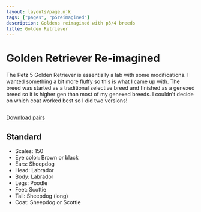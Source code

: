 ```yaml
---
layout: layouts/page.njk
tags: ["pages", "p5reimagined"]
description: Goldens reimagined with p3/4 breeds
title: Golden Retriever
---
```

# Golden Retriever Re-imagined
The Petz 5 Golden Retriever is essentially a lab with some modifications. I wanted something a bit more fluffy so this is what I came up with. The breed was started as a traditional selective breed and finished as a genexed breed so it is higher gen than most of my genexed breeds. I couldn't decide on which coat worked best so I did two versions!

<img srcset="https://cdn.glitch.com/e8c48446-7221-44a1-aabd-d809cd1d1e34%2Fgoldenfam.png?v=1628384795479 2x">

[Download pairs](https://cdn.glitch.com/e8c48446-7221-44a1-aabd-d809cd1d1e34%2Fgolden.zip?v=1628384881376)

## Standard

- Scales: 150
- Eye color: Brown or black
- Ears: Sheepdog
- Head: Labrador
- Body: Labrador
- Legs: Poodle
- Feet: Scottie
- Tail: Sheepdog (long)
- Coat: Sheepdog or Scottie

